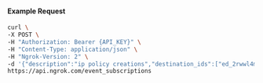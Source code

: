 <!-- Code generated for API Clients. DO NOT EDIT. -->

#### Example Request

```bash
curl \
-X POST \
-H "Authorization: Bearer {API_KEY}" \
-H "Content-Type: application/json" \
-H "Ngrok-Version: 2" \
-d '{"description":"ip policy creations","destination_ids":["ed_2rwwl4mEOlub2S8fwJGZTF25Dex"],"metadata":"{\"environment\": \"staging\"}","sources":[{"type":"ip_policy_created.v0"}]}' \
https://api.ngrok.com/event_subscriptions
```
